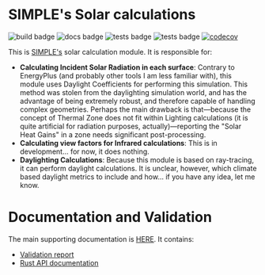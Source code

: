 # SIMPLE's Solar calculations

![build badge](https://github.com/SIMPLE-BuildingSimulation/light/actions/workflows/build.yaml/badge.svg)
![docs badge](https://github.com/SIMPLE-BuildingSimulation/light/actions/workflows/docs.yaml/badge.svg)
![tests badge](https://github.com/SIMPLE-BuildingSimulation/light/actions/workflows/tests.yaml/badge.svg)
![tests badge](https://github.com/SIMPLE-BuildingSimulation/light/actions/workflows/style.yaml/badge.svg)
[![codecov](https://codecov.io/gh/SIMPLE-BuildingSimulation/light/branch/main/graph/badge.svg?token=E1H9Q763J0)](https://codecov.io/gh/SIMPLE-BuildingSimulation/light)

This is [SIMPLE's](https://www.simplesim.tools) solar calculation module. It is responsible for:

* **Calculating Incident Solar Radiation in each surface**: Contrary to EnergyPlus (and probably other tools I am less familiar with), this module uses Daylight Coefficients for performing this simulation. This method was stolen from the 
daylighting simulation world, and has the advantage of being extremely robust, and therefore capable of handling complex geometries. Perhaps the main drawback is that—because the concept of Thermal Zone does not fit within Lighting calculations (it is quite artificial for radiation purposes, actually)—reporting the "Solar Heat Gains" in a zone needs significant post-processing.
* **Calculating view factors for Infrared calculations**: This is in development... for now, it does nothing.
* **Daylighting Calculations**: Because this module is based on ray-tracing, it can perform daylight calculations. It is unclear, however, which climate based daylight metrics to include and how... if you have any idea, let me know.

# Documentation and Validation

The main supporting documentation is [HERE](https://simple-buildingsimulation.github.io/light/). It contains:

* [Validation report](https://simple-buildingsimulation.github.io/light/validation/incident_solar_radiation.html)
* [Rust API documentation](https://simple-buildingsimulation.github.io/light/rustdoc/doc/light/index.html)

